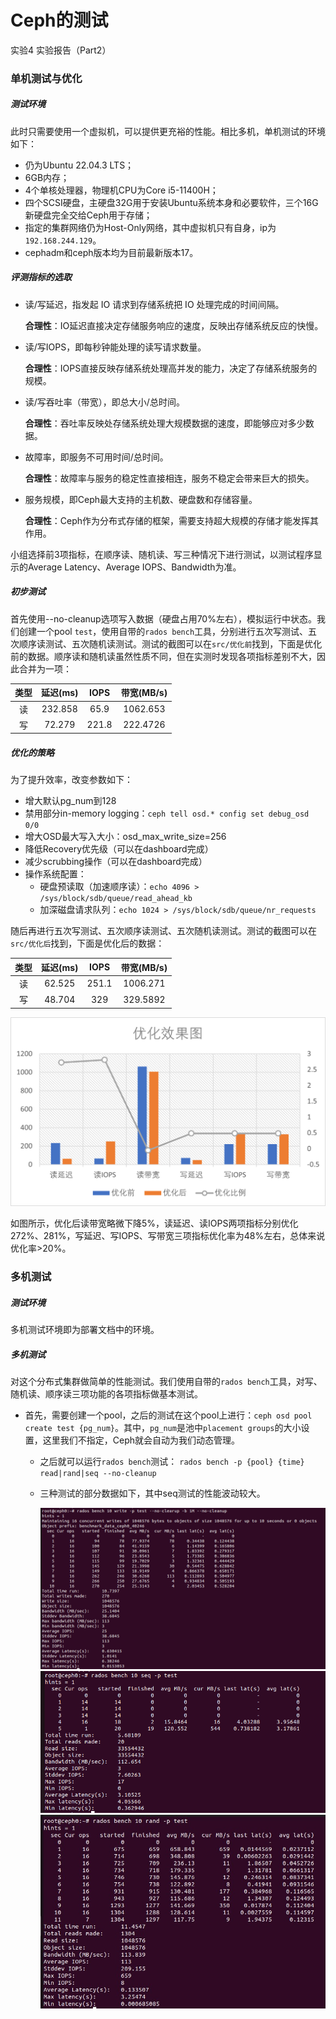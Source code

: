 # Ceph的测试

实验4 实验报告（Part2）

### 单机测试与优化

##### 测试环境

此时只需要使用一个虚拟机，可以提供更充裕的性能。相比多机，单机测试的环境如下：

- 仍为Ubuntu 22.04.3 LTS；
- 6GB内存；
- 4个单核处理器，物理机CPU为Core i5-11400H；
- 四个SCSI硬盘，主硬盘32G用于安装Ubuntu系统本身和必要软件，三个16G新硬盘完全交给Ceph用于存储；
- 指定的集群网络仍为Host-Only网络，其中虚拟机只有自身，ip为`192.168.244.129`。
- cephadm和ceph版本均为目前最新版本17。

##### 评测指标的选取

- 读/写延迟，指发起 IO 请求到存储系统把 IO 处理完成的时间间隔。

  **合理性**：IO延迟直接决定存储服务响应的速度，反映出存储系统反应的快慢。

- 读/写IOPS，即每秒钟能处理的读写请求数量。

  **合理性**：IOPS直接反映存储系统处理高并发的能力，决定了存储系统服务的规模。

- 读/写吞吐率（带宽），即总大小/总时间。

  **合理性**：吞吐率反映处存储系统处理大规模数据的速度，即能够应对多少数据。

- 故障率，即服务不可用时间/总时间。

  **合理性**：故障率与服务的稳定性直接相连，服务不稳定会带来巨大的损失。

- 服务规模，即Ceph最大支持的主机数、硬盘数和存储容量。

  **合理性**：Ceph作为分布式存储的框架，需要支持超大规模的存储才能发挥其作用。

小组选择前3项指标，在顺序读、随机读、写三种情况下进行测试，以测试程序显示的Average Latency、Average IOPS、Bandwidth为准。

##### 初步测试

首先使用--no-cleanup选项写入数据（硬盘占用70%左右），模拟运行中状态。我们创建一个pool `test`，使用自带的`rados bench`工具，分别进行五次写测试、五次顺序读测试、五次随机读测试。测试的截图可以在`src/优化前`找到，下面是优化前的数据。顺序读和随机读虽然性质不同，但在实测时发现各项指标差别不大，因此合并为一项：

| 类型 | 延迟(ms) | IOPS  | 带宽(MB/s) |
| :--: | :------: | :---: | :--------: |
|  读  | 232.858  | 65.9  |  1062.653  |
|  写  |  72.279  | 221.8 |  222.4726  |

##### 优化的策略

为了提升效率，改变参数如下：

- 增大默认pg_num到128
- 禁用部分in-memory logging：`ceph tell osd.* config set debug_osd 0/0`
- 增大OSD最大写入大小：osd_max_write_size=256
- 降低Recovery优先级（可以在dashboard完成）
- 减少scrubbing操作（可以在dashboard完成）
- 操作系统配置：
  - 硬盘预读取（加速顺序读）：`echo 4096 > /sys/block/sdb/queue/read_ahead_kb`
  - 加深磁盘请求队列：`echo 1024 > /sys/block/sdb/queue/nr_requests`

随后再进行五次写测试、五次顺序读测试、五次随机读测试。测试的截图可以在`src/优化后`找到，下面是优化后的数据：

| 类型 | 延迟(ms) | IOPS  | 带宽(MB/s) |
| :--: | :------: | :---: | :--------: |
|  读  |  62.525  | 251.1 |  1006.271  |
|  写  |  48.704  |  329  |  329.5892  |

![table](src/table.png)

如图所示，优化后读带宽略微下降5%，读延迟、读IOPS两项指标分别优化272%、281%，写延迟、写IOPS、写带宽三项指标优化率为48%左右，总体来说优化率>20%。

### 多机测试

##### 测试环境

多机测试环境即为部署文档中的环境。

##### 多机测试

对这个分布式集群做简单的性能测试。我们使用自带的`rados bench`工具，对写、随机读、顺序读三项功能的各项指标做基本测试。

- 首先，需要创建一个pool，之后的测试在这个pool上进行：`ceph osd pool create test {pg_num}`。其中，`pg_num`是池中`placement groups`的大小设置，这里我们不指定，Ceph就会自动为我们动态管理。

  - 之后就可以运行`rados bench`测试： `rados bench -p {pool} {time} read|rand|seq --no-cleanup`

  - 三种测试的部分数据如下，其中seq测试的性能波动较大。

    ![write](src/write.png)
    ![seq](src/seq.png)
    ![rand](src/rand.png)